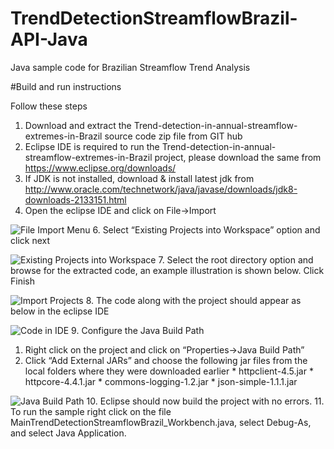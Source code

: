 # TrendDetectionStreamflowBrazil-API-Java
Java sample code for Brazilian Streamflow Trend Analysis

#Build and run instructions

Follow these steps

1. Download and extract the Trend-detection-in-annual-streamflow-extremes-in-Brazil source code zip file from GIT hub
3. Eclipse IDE is required to run the Trend-detection-in-annual-streamflow-extremes-in-Brazil project, please download the same from https://www.eclipse.org/downloads/
4. If JDK is not installed, download & install latest jdk from http://www.oracle.com/technetwork/java/javase/downloads/jdk8-downloads-2133151.html
5. Open the eclipse IDE and click on File->Import

  ![File Import Menu](https://github.com/sauloaires/software_codes-Trend-detection-in-annual-streamflow-extremes-in-Brazil/tree/main/ReadmeImages/Trend-Java-Img-1.png "File Import Menu")
6. Select “Existing Projects into Workspace” option and click next

  ![Existing Projects into Workspace](https://github.com/sauloaires/software_codes-Trend-detection-in-annual-streamflow-extremes-in-Brazil/tree/main/ReadmeImages/CREST-Java-Img-2.png "Existing Projects into Workspace")
7. Select the root directory option and browse for the extracted code, an example illustration is shown below. Click Finish

  ![Import Projects](https://github.com/sauloaires/software_codes-Trend-detection-in-annual-streamflow-extremes-in-Brazil/tree/main/ReadmeImages/CREST-Java-Img-3.png "Import Projects")
8. The code along with the project should appear as below in the eclipse IDE

  ![Code in IDE](https://github.com/sauloaires/software_codes-Trend-detection-in-annual-streamflow-extremes-in-Brazil/tree/main/ReadmeImages/CREST-Java-Img-4.png "Code in IDE")
9. Configure the Java Build Path 
  1.	Right click on the project and click on “Properties->Java Build Path”
  2.	Click “Add External JARs” and choose the following jar files from the local folders where they were downloaded earlier
    * httpclient-4.5.jar 
    * httpcore-4.4.1.jar
    * commons-logging-1.2.jar 
    * json-simple-1.1.1.jar

  ![Java Build Path](https://github.com/sauloaires/software_codes-Trend-detection-in-annual-streamflow-extremes-in-Brazil/tree/main/ReadmeImages/CREST-Java-Img-5.png "Java Build Path")
10. Eclipse should now build the project with no errors.
11. To run the sample right click on the file MainTrendDetectionStreamflowBrazil_Workbench.java, select Debug-As, and select Java Application.
